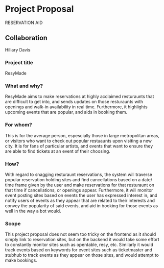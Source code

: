 # Project Proposal

RESERVATION AID

## Collaboration

Hillary Davis

### Project title

ResyMade

### What and why?

ResyMade aims to make reservations at highly acclaimed resturaunts that are difficult to get into, and sends updates on those resturaunts with openings and walk-in availability in real time. Furthermore, it highlights upcoming events that are popular, and aids in booking them.

### For whom?

This is for the average person, espescially those in large metropolitan areas, or visitors who want to check out popular restuaunts upon visiting a new city. It is for fans of particular artists, and events that want to ensure they are able to find tickets at an event of their choosing.

### How?

With regard to snagging resturaunt reservations, the system will traverse popular reservation holding sites and find cancellations based on a date/ time frame given by the user and make reservations for that resturaunt on that time if cancellations, or openings appear. Furthermore, it will monitor event posting sites based on events the user has expressed interest in, and notify users of events as they appear that are related to their interests and convey the popularity of said events, and aid in booking for those events as well in the way a bot would.

### Scope

This project proposal does not seem too tricky on the frontend as it should simply link to reservation sites, but on the backend it would take some effort to constantly monitor sites such as opentable, resy, etc. Similarly it would track events based on keywords for event sites such as ticketmaster and stubhub to track events as they appear on those sites, and would attempt to make bookings. 
